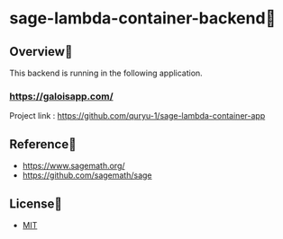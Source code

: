# sage-lambda-container-backend:baby_chick:

## Overview:eyes:

This backend is running in the following application.

### https://galoisapp.com/

Project link : https://github.com/quryu-1/sage-lambda-container-app

## Reference:book:

- https://www.sagemath.org/
- https://github.com/sagemath/sage

## License:bell:

- [MIT](https://github.com/quryu-1/sage-lambda-container-backend/blob/main/LICENSE)

